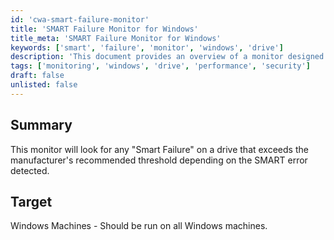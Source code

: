 ```yaml
---
id: 'cwa-smart-failure-monitor'
title: 'SMART Failure Monitor for Windows'
title_meta: 'SMART Failure Monitor for Windows'
keywords: ['smart', 'failure', 'monitor', 'windows', 'drive']
description: 'This document provides an overview of a monitor designed to detect "Smart Failure" on drives that exceed the manufacturer's recommended thresholds based on SMART errors. It is intended for use on all Windows machines to ensure drive health and prevent data loss.'
tags: ['monitoring', 'windows', 'drive', 'performance', 'security']
draft: false
unlisted: false
---
```

## Summary

This monitor will look for any "Smart Failure" on a drive that exceeds the manufacturer's recommended threshold depending on the SMART error detected.

## Target

Windows Machines - Should be run on all Windows machines.



